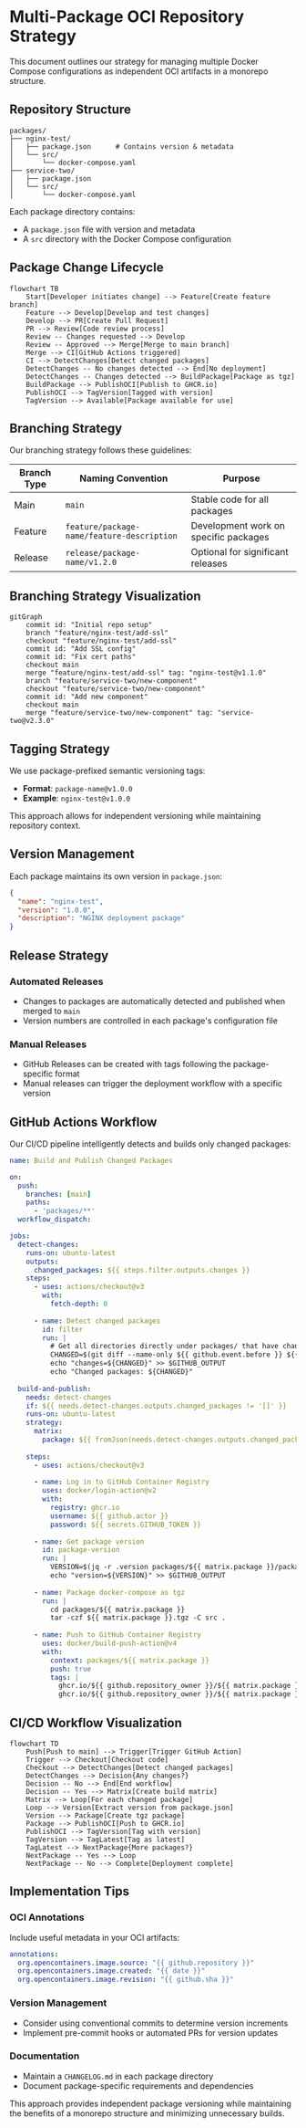 # Multi-Package OCI Repository Strategy

This document outlines our strategy for managing multiple Docker Compose configurations as independent OCI artifacts in a monorepo structure.

## Repository Structure

```
packages/
├── nginx-test/
│   ├── package.json      # Contains version & metadata
│   └── src/
│       └── docker-compose.yaml
├── service-two/
│   ├── package.json
│   └── src/
│       └── docker-compose.yaml
```

Each package directory contains:
- A `package.json` file with version and metadata
- A `src` directory with the Docker Compose configuration

## Package Change Lifecycle

```mermaid
flowchart TB
    Start[Developer initiates change] --> Feature[Create feature branch]
    Feature --> Develop[Develop and test changes]
    Develop --> PR[Create Pull Request]
    PR --> Review[Code review process]
    Review -- Changes requested --> Develop
    Review -- Approved --> Merge[Merge to main branch]
    Merge --> CI[GitHub Actions triggered]
    CI --> DetectChanges[Detect changed packages]
    DetectChanges -- No changes detected --> End[No deployment]
    DetectChanges -- Changes detected --> BuildPackage[Package as tgz]
    BuildPackage --> PublishOCI[Publish to GHCR.io]
    PublishOCI --> TagVersion[Tagged with version]
    TagVersion --> Available[Package available for use]
```

## Branching Strategy

Our branching strategy follows these guidelines:

| Branch Type | Naming Convention | Purpose |
|------------|------------------|---------|
| Main | `main` | Stable code for all packages |
| Feature | `feature/package-name/feature-description` | Development work on specific packages |
| Release | `release/package-name/v1.2.0` | Optional for significant releases |

## Branching Strategy Visualization

```mermaid
gitGraph
    commit id: "Initial repo setup"
    branch "feature/nginx-test/add-ssl"
    checkout "feature/nginx-test/add-ssl"
    commit id: "Add SSL config"
    commit id: "Fix cert paths"
    checkout main
    merge "feature/nginx-test/add-ssl" tag: "nginx-test@v1.1.0"
    branch "feature/service-two/new-component"
    checkout "feature/service-two/new-component"
    commit id: "Add new component"
    checkout main
    merge "feature/service-two/new-component" tag: "service-two@v2.3.0"
```

## Tagging Strategy

We use package-prefixed semantic versioning tags:

- **Format**: `package-name@v1.0.0`
- **Example**: `nginx-test@v1.0.0`

This approach allows for independent versioning while maintaining repository context.

## Version Management

Each package maintains its own version in `package.json`:

```json
{
  "name": "nginx-test",
  "version": "1.0.0",
  "description": "NGINX deployment package"
}
```

## Release Strategy

### Automated Releases

- Changes to packages are automatically detected and published when merged to `main`
- Version numbers are controlled in each package's configuration file

### Manual Releases

- GitHub Releases can be created with tags following the package-specific format
- Manual releases can trigger the deployment workflow with a specific version

## GitHub Actions Workflow

Our CI/CD pipeline intelligently detects and builds only changed packages:

```yaml
name: Build and Publish Changed Packages

on:
  push:
    branches: [main]
    paths:
      - 'packages/**'
  workflow_dispatch:

jobs:
  detect-changes:
    runs-on: ubuntu-latest
    outputs:
      changed_packages: ${{ steps.filter.outputs.changes }}
    steps:
      - uses: actions/checkout@v3
        with:
          fetch-depth: 0
      
      - name: Detect changed packages
        id: filter
        run: |
          # Get all directories directly under packages/ that have changed
          CHANGED=$(git diff --name-only ${{ github.event.before }} ${{ github.sha }} | grep "^packages/" | cut -d/ -f2 | sort | uniq | jq -R . | jq -s .)
          echo "changes=${CHANGED}" >> $GITHUB_OUTPUT
          echo "Changed packages: ${CHANGED}"
  
  build-and-publish:
    needs: detect-changes
    if: ${{ needs.detect-changes.outputs.changed_packages != '[]' }}
    runs-on: ubuntu-latest
    strategy:
      matrix:
        package: ${{ fromJson(needs.detect-changes.outputs.changed_packages) }}
    
    steps:
      - uses: actions/checkout@v3
      
      - name: Log in to GitHub Container Registry
        uses: docker/login-action@v2
        with:
          registry: ghcr.io
          username: ${{ github.actor }}
          password: ${{ secrets.GITHUB_TOKEN }}
      
      - name: Get package version
        id: package-version
        run: |
          VERSION=$(jq -r .version packages/${{ matrix.package }}/package.json)
          echo "version=${VERSION}" >> $GITHUB_OUTPUT
      
      - name: Package docker-compose as tgz
        run: |
          cd packages/${{ matrix.package }}
          tar -czf ${{ matrix.package }}.tgz -C src .
      
      - name: Push to GitHub Container Registry
        uses: docker/build-push-action@v4
        with:
          context: packages/${{ matrix.package }}
          push: true
          tags: |
            ghcr.io/${{ github.repository_owner }}/${{ matrix.package }}:${{ steps.package-version.outputs.version }}
            ghcr.io/${{ github.repository_owner }}/${{ matrix.package }}:latest
```

## CI/CD Workflow Visualization

```mermaid
flowchart TD
    Push[Push to main] --> Trigger[Trigger GitHub Action]
    Trigger --> Checkout[Checkout code]
    Checkout --> DetectChanges[Detect changed packages]
    DetectChanges --> Decision{Any changes?}
    Decision -- No --> End[End workflow]
    Decision -- Yes --> Matrix[Create build matrix]
    Matrix --> Loop[For each changed package]
    Loop --> Version[Extract version from package.json]
    Version --> Package[Create tgz package]
    Package --> PublishOCI[Push to GHCR.io]
    PublishOCI --> TagVersion[Tag with version]
    TagVersion --> TagLatest[Tag as latest]
    TagLatest --> NextPackage{More packages?}
    NextPackage -- Yes --> Loop
    NextPackage -- No --> Complete[Deployment complete]
```

## Implementation Tips

### OCI Annotations

Include useful metadata in your OCI artifacts:

```yaml
annotations:
  org.opencontainers.image.source: "{{ github.repository }}"
  org.opencontainers.image.created: "{{ date }}"
  org.opencontainers.image.revision: "{{ github.sha }}"
```

### Version Management

- Consider using conventional commits to determine version increments
- Implement pre-commit hooks or automated PRs for version updates

### Documentation

- Maintain a `CHANGELOG.md` in each package directory
- Document package-specific requirements and dependencies

This approach provides independent package versioning while maintaining the benefits of a monorepo structure and minimizing unnecessary builds.
